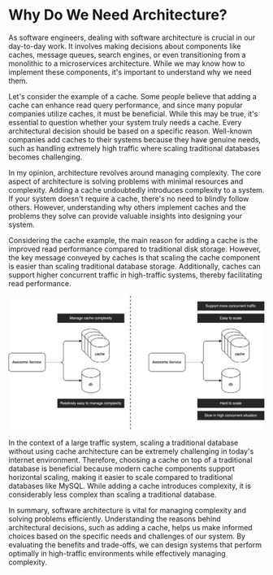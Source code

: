 # Why Do We Need Architecture?
As software engineers, dealing with software architecture is crucial in our day-to-day work. It involves making decisions about components like caches, message queues, search engines, or even transitioning from a monolithic to a microservices architecture. While we may know how to implement these components, it's important to understand why we need them.

Let's consider the example of a cache. Some people believe that adding a cache can enhance read query performance, and since many popular companies utilize caches, it must be beneficial. While this may be true, it's essential to question whether your system truly needs a cache. Every architectural decision should be based on a specific reason. Well-known companies add caches to their systems because they have genuine needs, such as handling extremely high traffic where scaling traditional databases becomes challenging.

In my opinion, architecture revolves around managing complexity. The core aspect of architecture is solving problems with minimal resources and complexity. Adding a cache undoubtedly introduces complexity to a system. If your system doesn't require a cache, there's no need to blindly follow others. However, understanding why others implement caches and the problems they solve can provide valuable insights into designing your system.

Considering the cache example, the main reason for adding a cache is the improved read performance compared to traditional disk storage. However, the key message conveyed by caches is that scaling the cache component is easier than scaling traditional database storage. Additionally, caches can support higher concurrent traffic in high-traffic systems, thereby facilitating read performance.

![](../assets/resources/architecture/cache-architecture-1.png)

In the context of a large traffic system, scaling a traditional database without using cache architecture can be extremely challenging in today's internet environment. Therefore, choosing a cache on top of a traditional database is beneficial because modern cache components support horizontal scaling, making it easier to scale compared to traditional databases like MySQL. While adding a cache introduces complexity, it is considerably less complex than scaling a traditional database.

In summary, software architecture is vital for managing complexity and solving problems efficiently. Understanding the reasons behind architectural decisions, such as adding a cache, helps us make informed choices based on the specific needs and challenges of our system. By evaluating the benefits and trade-offs, we can design systems that perform optimally in high-traffic environments while effectively managing complexity.

